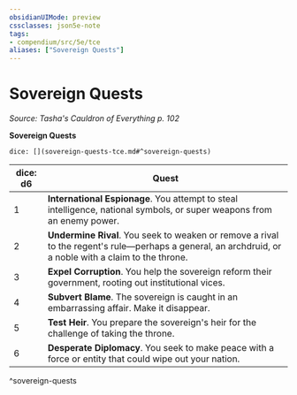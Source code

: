 ```yaml
---
obsidianUIMode: preview
cssclasses: json5e-note
tags:
- compendium/src/5e/tce
aliases: ["Sovereign Quests"]
---
```

# Sovereign Quests
*Source: Tasha's Cauldron of Everything p. 102* 

**Sovereign Quests**

`dice: [](sovereign-quests-tce.md#^sovereign-quests)`

| dice: d6 | Quest |
|----------|-------|
| 1 | **International Espionage**. You attempt to steal intelligence, national symbols, or super weapons from an enemy power. |
| 2 | **Undermine Rival**. You seek to weaken or remove a rival to the regent's rule—perhaps a general, an archdruid, or a noble with a claim to the throne. |
| 3 | **Expel Corruption**. You help the sovereign reform their government, rooting out institutional vices. |
| 4 | **Subvert Blame**. The sovereign is caught in an embarrassing affair. Make it disappear. |
| 5 | **Test Heir**. You prepare the sovereign's heir for the challenge of taking the throne. |
| 6 | **Desperate Diplomacy**. You seek to make peace with a force or entity that could wipe out your nation. |
^sovereign-quests
